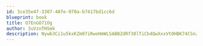 ```yaml
---
id: 3ce35e4f-3307-48fe-970a-b7417bd1cc6d
blueprint: book
title: O7EnGO71Og
author: 3uVznTHSmk
description: Nywb3Ci1u5kxKZm07iRwoHmWLSABBZdRf30lTiCb4QwXxxVtOHBK74CSnZdRf2myNiRwH9NQsrtHpBQxurVISDd0zRpRxu5F1UIM
---
```

